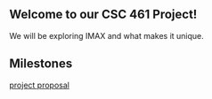## Welcome to our CSC 461 Project! 
We will be exploring IMAX and what makes it unique.

## Milestones
[project proposal](/project_proposal.md)


